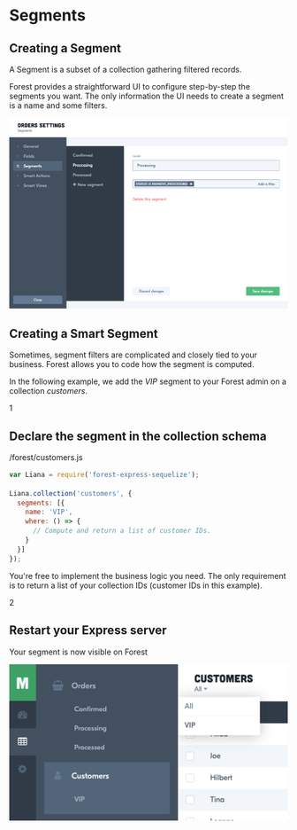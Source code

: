 # Segments

## Creating a Segment

A Segment is a subset of a collection gathering filtered records.

Forest provides a straightforward UI to configure step-by-step the segments you
want. The only information the UI needs to create a segment is a name and some
filters.

![Segment 1`](/public/img/segment-1.png)

## Creating a Smart Segment

Sometimes, segment filters are complicated and closely tied to your business.
Forest allows you to code how the segment is computed.

In the following example, we add the *VIP* segment to your Forest admin on
a collection *customers*.

<div class="l-step l-mb l-pt">
  <span class="l-step__number l-step__number--active u-f-l u-hm-r">1</span>
  <div class="u-o-h">
    <h2 class="l-step__title">Declare the segment in the collection schema</h2>
    <p class="l-step__description">/forest/customers.js</p>
  </div>
</div>


```javascript
var Liana = require('forest-express-sequelize');

Liana.collection('customers', {
  segments: [{
    name: 'VIP',
    where: () => {
      // Compute and return a list of customer IDs.
    }
  }]
});
```

You're free to implement the business logic you need. The only requirement is
to return a list of your collection IDs (customer IDs in this example).

<div class="l-step l-mb l-pt">
  <span class="l-step__number l-step__number--active u-f-l u-hm-r">2</span>
  <div class="u-o-h">
    <h2 class="l-step__title">Restart your Express server</h2>
    <p class="l-step__description">Your segment is now visible on Forest</p>
  </div>
</div>

![Segment 2`](/public/img/segment-2.png)

